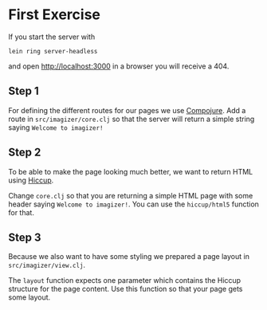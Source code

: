 # First Exercise

If you start the server with

    lein ring server-headless
    
and open [http://localhost:3000](http://localhost:3000) in a browser you will receive a 404.

## Step 1

For defining the different routes for our pages we use 
[Compojure](https://github.com/weavejester/compojure).
Add a route in `src/imagizer/core.clj` so that the server will return a simple 
string saying `Welcome to imagizer!`


## Step 2

To be able to make the page looking much better, we want to return HTML using 
[Hiccup](https://github.com/weavejester/hiccup).

Change `core.clj` so that you are returning a simple HTML page with some 
header saying `Welcome to imagizer!`. You can use the `hiccup/html5` function for that.

## Step 3 

Because we also want to have some styling we prepared a page layout in 
`src/imagizer/view.clj`.

The `layout` function expects one parameter which contains the Hiccup structure
for the page content. Use this function so that your page gets some layout.